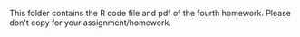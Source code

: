 This folder contains the R code file and pdf of the fourth homework. Please don't copy for your assignment/homework.
